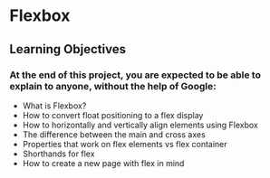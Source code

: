 # Flexbox

## Learning Objectives
### At the end of this project, you are expected to be able to explain to anyone, without the help of Google:

* What is Flexbox?
* How to convert float positioning to a flex display
* How to horizontally and vertically align elements using Flexbox
* The difference between the main and cross axes
* Properties that work on flex elements vs flex container
* Shorthands for flex
* How to create a new page with flex in mind